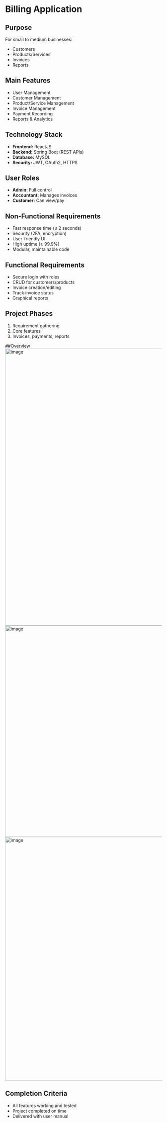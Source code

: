 # Billing Application

## Purpose
For small to medium businesses:
- Customers
- Products/Services
- Invoices
- Reports

## Main Features
- User Management
- Customer Management
- Product/Service Management
- Invoice Management
- Payment Recording
- Reports & Analytics

## Technology Stack
- **Frontend:** ReactJS
- **Backend:** Spring Boot (REST APIs)
- **Database:** MySQL
- **Security:** JWT, OAuth2, HTTPS

## User Roles
- **Admin:** Full control
- **Accountant:** Manages invoices
- **Customer:** Can view/pay

## Non-Functional Requirements
- Fast response time (≤ 2 seconds)
- Security (2FA, encryption)
- User-friendly UI
- High uptime (≥ 99.9%)
- Modular, maintainable code

## Functional Requirements
- Secure login with roles
- CRUD for customers/products
- Invoice creation/editing
- Track invoice status
- Graphical reports

## Project Phases
1. Requirement gathering
2. Core features
3. Invoices, payments, reports

##Overview 
<img width="1903" height="891" alt="image" src="https://github.com/user-attachments/assets/5856ae2d-5618-4009-b906-e911d68aeda7" />
<img width="712" height="680" alt="image" src="https://github.com/user-attachments/assets/cf62f836-829e-438c-9b4d-22d9c31393ab" />
<img width="647" height="784" alt="image" src="https://github.com/user-attachments/assets/ba240e42-5a26-4fd4-8154-bec0841b626d" />


## Completion Criteria
- All features working and tested
- Project completed on time
- Delivered with user manual
